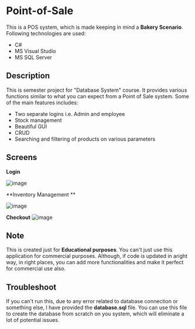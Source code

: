 # Point-of-Sale

This is a POS system, which is made keeping in mind a **Bakery Scenario**. Following technologies are used:

- C#
- MS Visual Studio
- MS SQL Server

## Description

This is semester project for "Database System" course. It provides various functions similar to what you can expect from a Point of Sale system. Some of the main features includes:

- Two separate logins i.e. Admin and employee
- Stock management
- Beautiful GUI 
- CRUD
- Searching and filtering of products on various parameters

## Screens

**Login**

![image](https://user-images.githubusercontent.com/49767636/83331415-b8b3f780-a2af-11ea-8d68-8cf48a7c9d40.png)

**Inventory Management **

![image](https://user-images.githubusercontent.com/49767636/83331438-db461080-a2af-11ea-9c39-a275e5c49afa.png)

**Checkout**
![image](https://user-images.githubusercontent.com/49767636/83331450-ee58e080-a2af-11ea-98e8-52defb55cb9e.png)

## Note

This is created just for **Educational purposes**. You can't just use this application for commercial purposes. Although, if code is updated in aright way, in right places, you can add more functionalities and make it perfect for commercial use also.

## Troubleshoot

If you can't run this, due to any error related to database connection or something else, I have provided the **database.sql** file. You can use this file to create the database from scratch on you system, which will eliminate a lot of potential  issues.
